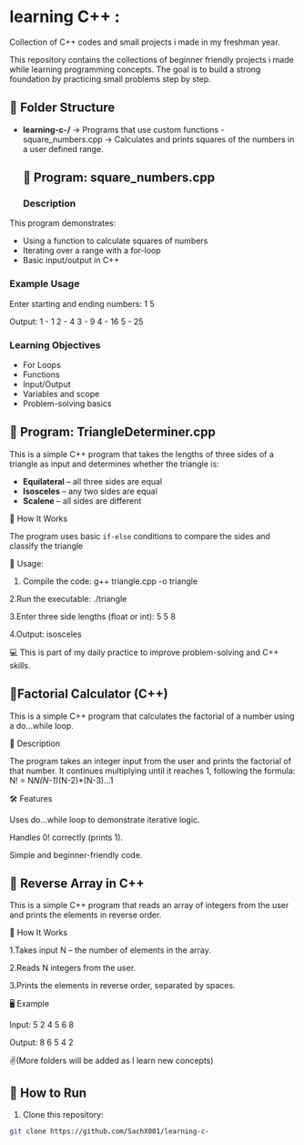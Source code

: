 # learning C++ :
Collection of C++ codes and small projects i made in my freshman year.

This repository contains the collections of beginner friendly projects i made while learning programming concepts.
The goal is to build a strong foundation by practicing small problems step by step. 

## 📂 Folder Structure

- **learning-c-/** → Programs that use custom functions
  -square_numbers.cpp → Calculates and prints squares of the numbers in a user defined range.
  ## 🚀 Program: square_numbers.cpp

  ### Description
This program demonstrates:
- Using a function to calculate squares of numbers
- Iterating over a range with a for-loop
- Basic input/output in C++

### Example Usage
Enter starting and ending numbers:
1 5

Output:
1 - 1
2 - 4
3 - 9
4 - 16
5 - 25

### Learning Objectives
- For Loops
- Functions
- Input/Output
- Variables and scope
- Problem-solving basics


## 🚀 Program: TriangleDeterminer.cpp
This is a simple C++ program that takes the lengths of three sides of a triangle as input and determines whether the triangle is:

- **Equilateral** – all three sides are equal  
- **Isosceles** – any two sides are equal  
- **Scalene** – all sides are different  

 📌 How It Works

The program uses basic `if-else` conditions to compare the sides and classify the triangle

🚀 Usage:
1. Compile the code:
   g++ triangle.cpp -o triangle

2.Run the executable:
 ./triangle

3.Enter three side lengths (float or int):
 5 5 8

4.Output:
 isosceles

💻 This is part of my daily practice to improve problem-solving and C++ skills.


## 🚀Factorial Calculator (C++)

This is a simple C++ program that calculates the factorial of a number using a do...while loop.

📜 Description

The program takes an integer input from the user and prints the factorial of that number.
It continues multiplying until it reaches 1, following the formula:
N! = N*N(N-1)*(N-2)*(N-3)...1

🛠️ Features

Uses do...while loop to demonstrate iterative logic.

Handles 0! correctly (prints 1).

Simple and beginner-friendly code.


## 🚀 Reverse Array in C++

This is a simple C++ program that reads an array of integers from the user and prints the elements in reverse order.

📖 How It Works

 1.Takes input N – the number of elements in the array.

 2.Reads N integers from the user.

 3.Prints the elements in reverse order, separated by spaces.

 🖥️ Example

   Input:
   5
   2 4 5 6 8

   Output:
   8 6 5 4 2

✌️(More folders will be added as I learn new concepts)


## 🚀 How to Run

1. Clone this repository:
```bash
git clone https://github.com/SachX001/learning-c-

